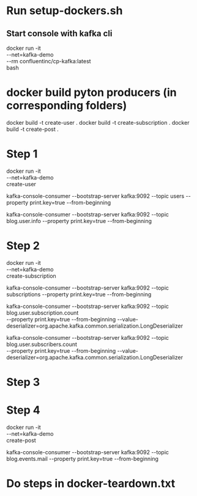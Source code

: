 # Run setup-dockers.sh

## Start console with kafka cli
docker run -it \
--net=kafka-demo \
--rm confluentinc/cp-kafka:latest \
bash

# docker build pyton producers (in corresponding folders)
docker build -t create-user .
docker build -t create-subscription .
docker build -t create-post .

# Step 1
docker run -it \
  --net=kafka-demo \
  create-user

kafka-console-consumer --bootstrap-server kafka:9092 --topic users --property print.key=true --from-beginning

kafka-console-consumer --bootstrap-server kafka:9092 --topic blog.user.info --property print.key=true --from-beginning

# Step 2
docker run -it \
  --net=kafka-demo \
  create-subscription

kafka-console-consumer --bootstrap-server kafka:9092 --topic subscriptions --property print.key=true --from-beginning

kafka-console-consumer --bootstrap-server kafka:9092 --topic blog.user.subscription.count \
--property print.key=true --from-beginning --value-deserializer=org.apache.kafka.common.serialization.LongDeserializer

kafka-console-consumer --bootstrap-server kafka:9092 --topic blog.user.subscribers.count \
--property print.key=true --from-beginning --value-deserializer=org.apache.kafka.common.serialization.LongDeserializer

# Step 3

# Step 4
docker run -it \
  --net=kafka-demo \
  create-post

kafka-console-consumer --bootstrap-server kafka:9092 --topic blog.events.mail --property print.key=true --from-beginning

# Do steps in docker-teardown.txt
